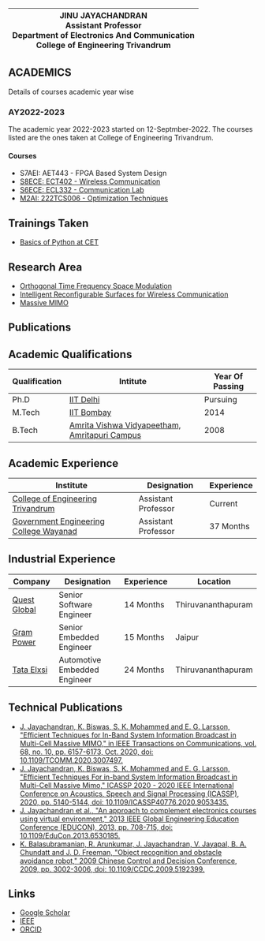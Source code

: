 |JINU JAYACHANDRAN<br />Assistant Professor<br /> Department of Electronics And Communication <br /> College of Engineering Trivandrum<br />|
|-------------------------------------------------------------------------------------------------------------------------------------|
## ACADEMICS
Details of courses academic year wise
### AY2022-2023
The academic year 2022-2023 started on 12-Septmber-2022. The courses listed are the ones taken at College of Engineering Trivandrum.
#### Courses
+  S7AEI: AET443 - FPGA Based System Design
+ [S8ECE: ECT402 - Wireless Communication](ect402wc.md)
+ [S6ECE: ECL332 - Communication Lab](ecl332cl.md)
+ [M2AI: 222TCS006 - Optimization Techniques](222tcs006ot.md)

## Trainings Taken
+ [Basics of Python at CET](pythonbasics.md)

## Research Area
+ [Orthogonal Time Frequency Space Modulation](https://ieeexplore.ieee.org/abstract/document/7925924)
+ [Intelligent Reconfigurable Surfaces for Wireless Communication](https://www.youtube.com/watch?v=PmTjNGabrkA)
+ [Massive MIMO](https://ieeexplore.ieee.org/document/6736761)

## Publications

## Academic Qualifications
|Qualification|Intitute|Year Of Passing|
|---------------|----------|-----------------|
|Ph.D           |[IIT Delhi](www.ee.iitd.ac.in) | Pursuing        |
|M.Tech         |[IIT Bombay](www.ee.iitb.ac.in)| 2014            |
|B.Tech         |[Amrita Vishwa Vidyapeetham, Amritapuri Campus](https://www.amrita.edu/program/btech-electronics-and-communication-engineering/)| 2008|

## Academic Experience
|Institute|Designation|Experience|
|---------|-------------|------------|
|[College of Engineering Trivandrum](https://www.ee.cet.ac.in/)|Assistant Professor|Current|
|[Government Engineering College Wayanad](https://www.gecwyd.ac.in/)|Assistant Professor|37 Months|


## Industrial Experience
|Company|Designation|Experience|Location|
|---------|-------------|------------|----------|
|[Quest Global](https://www.quest-global.com/)|Senior Software Engineer|14 Months|Thiruvananthapuram|
|[Gram Power](https://www.grampower.com/)|Senior Embedded Engineer|15 Months|Jaipur|
|[Tata Elxsi](https://www.tataelxsi.com/)|Automotive Embedded Engineer|24 Months|Thiruvananthapuram|


## Technical Publications
+ [J. Jayachandran, K. Biswas, S. K. Mohammed and E. G. Larsson, "Efficient Techniques for In-Band System Information Broadcast in Multi-Cell Massive MIMO," in IEEE Transactions on Communications, vol. 68, no. 10, pp. 6157-6173, Oct. 2020, doi: 10.1109/TCOMM.2020.3007497.](https://ieeexplore.ieee.org/document/9133545)
+ [J. Jayachandran, K. Biswas, S. K. Mohammed and E. G. Larsson, "Efficient Techniques For in-band System Information Broadcast in Multi-Cell Massive Mimo," ICASSP 2020 - 2020 IEEE International Conference on Acoustics, Speech and Signal Processing (ICASSP), 2020, pp. 5140-5144, doi: 10.1109/ICASSP40776.2020.9053435. ](https://ieeexplore.ieee.org/document/9053435)
+ [J. Jayachandran et al., "An approach to complement electronics courses using virtual environment," 2013 IEEE Global Engineering Education Conference (EDUCON), 2013, pp. 708-715, doi: 10.1109/EduCon.2013.6530185. ](https://ieeexplore.ieee.org/document/6530185)
+ [K. Balasubramanian, R. Arunkumar, J. Jayachandran, V. Jayapal, B. A. Chundatt and J. D. Freeman, "Object recognition and obstacle avoidance robot," 2009 Chinese Control and Decision Conference, 2009, pp. 3002-3006, doi: 10.1109/CCDC.2009.5192399. ](https://ieeexplore.ieee.org/document/5192399)
## Links
+ [Google Scholar](https://scholar.google.co.in/citations?user=JaImdO8AAAAJ&hl=en)
+ [IEEE](https://ieeexplore.ieee.org/author/37088469967)
+ [ORCID](https://orcid.org/0000-0002-3167-4986)
